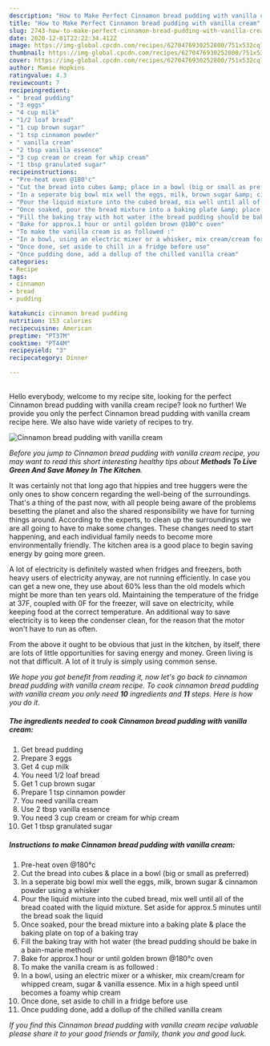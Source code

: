 ```yaml
---
description: "How to Make Perfect Cinnamon bread pudding with vanilla cream"
title: "How to Make Perfect Cinnamon bread pudding with vanilla cream"
slug: 2743-how-to-make-perfect-cinnamon-bread-pudding-with-vanilla-cream
date: 2020-12-01T22:22:34.412Z
image: https://img-global.cpcdn.com/recipes/6270476930252800/751x532cq70/cinnamon-bread-pudding-with-vanilla-cream-recipe-main-photo.jpg
thumbnail: https://img-global.cpcdn.com/recipes/6270476930252800/751x532cq70/cinnamon-bread-pudding-with-vanilla-cream-recipe-main-photo.jpg
cover: https://img-global.cpcdn.com/recipes/6270476930252800/751x532cq70/cinnamon-bread-pudding-with-vanilla-cream-recipe-main-photo.jpg
author: Mamie Hopkins
ratingvalue: 4.3
reviewcount: 7
recipeingredient:
- " bread pudding"
- "3 eggs"
- "4 cup milk"
- "1/2 loaf bread"
- "1 cup brown sugar"
- "1 tsp cinnamon powder"
- " vanilla cream"
- "2 tbsp vanilla essence"
- "3 cup cream or cream for whip cream"
- "1 tbsp granulated sugar"
recipeinstructions:
- "Pre-heat oven @180°c"
- "Cut the bread into cubes &amp; place in a bowl (big or small as preferred)"
- "In a seperate big bowl mix well the eggs, milk, brown sugar &amp; cinnamon powder using a whisker"
- "Pour the liquid mixture into the cubed bread, mix well until all of the bread coated with the liquid mixture. Set aside for approx.5 minutes until the bread soak the liquid"
- "Once soaked, pour the bread mixture into a baking plate &amp; place the baking plate on top of a baking tray"
- "Fill the baking tray with hot water (the bread pudding should be bake in a bain-marie method)"
- "Bake for approx.1 hour or until golden brown @180°c oven"
- "To make the vanilla cream is as followed :"
- "In a bowl, using an electric mixer or a whisker, mix cream/cream for whipped cream, sugar &amp; vanilla essence. Mix in a high speed until becomes a foamy whip cream"
- "Once done, set aside to chill in a fridge before use"
- "Once pudding done, add a dollup of the chilled vanilla cream"
categories:
- Recipe
tags:
- cinnamon
- bread
- pudding

katakunci: cinnamon bread pudding 
nutrition: 153 calories
recipecuisine: American
preptime: "PT37M"
cooktime: "PT44M"
recipeyield: "3"
recipecategory: Dinner

---
```

<br>
Hello everybody, welcome to my recipe site, looking for the perfect Cinnamon bread pudding with vanilla cream recipe? look no further! We provide you only the perfect Cinnamon bread pudding with vanilla cream recipe here. We also have wide variety of recipes to try.
<br>


![Cinnamon bread pudding with vanilla cream](https://img-global.cpcdn.com/recipes/6270476930252800/751x532cq70/cinnamon-bread-pudding-with-vanilla-cream-recipe-main-photo.jpg)

<i>Before you jump to Cinnamon bread pudding with vanilla cream recipe, you may want to read this short interesting healthy tips about 
<strong>Methods To Live Green And Save Money In The Kitchen</strong>.</i>
</br>

It was certainly not that long ago that hippies and tree huggers were the only ones to show concern regarding the well-being of the surroundings. That's a thing of the past now, with all people being aware of the problems besetting the planet and also the shared responsibility we have for turning things around. According to the experts, to clean up the surroundings we are all going to have to make some changes. These changes need to start happening, and each individual family needs to become more environmentally friendly. The kitchen area is a good place to begin saving energy by going more green.

A lot of electricity is definitely wasted when fridges and freezers, both heavy users of electricity anyway, are not running efficiently. In case you can get a new one, they use about 60% less than the old models which might be more than ten years old. Maintaining the temperature of the fridge at 37F, coupled with 0F for the freezer, will save on electricity, while keeping food at the correct temperature. An additional way to save electricity is to keep the condenser clean, for the reason that the motor won't have to run as often.

From the above it ought to be obvious that just in the kitchen, by itself, there are lots of little opportunities for saving energy and money. Green living is not that difficult. A lot of it truly is simply using common sense.


<i>We hope you got benefit from reading it, now let's go back to cinnamon bread pudding with vanilla cream recipe. To cook cinnamon bread pudding with vanilla cream you only need <strong>10</strong> ingredients and <strong>11</strong> steps. Here is how you do it.
</i>

##### The ingredients needed to cook Cinnamon bread pudding with vanilla cream:

1. Get  bread pudding
1. Prepare 3 eggs
1. Get 4 cup milk
1. You need 1/2 loaf bread
1. Get 1 cup brown sugar
1. Prepare 1 tsp cinnamon powder
1. You need  vanilla cream
1. Use 2 tbsp vanilla essence
1. You need 3 cup cream or cream for whip cream
1. Get 1 tbsp granulated sugar


##### Instructions to make Cinnamon bread pudding with vanilla cream:

1. Pre-heat oven @180°c
1. Cut the bread into cubes &amp; place in a bowl (big or small as preferred)
1. In a seperate big bowl mix well the eggs, milk, brown sugar &amp; cinnamon powder using a whisker
1. Pour the liquid mixture into the cubed bread, mix well until all of the bread coated with the liquid mixture. Set aside for approx.5 minutes until the bread soak the liquid
1. Once soaked, pour the bread mixture into a baking plate &amp; place the baking plate on top of a baking tray
1. Fill the baking tray with hot water (the bread pudding should be bake in a bain-marie method)
1. Bake for approx.1 hour or until golden brown @180°c oven
1. To make the vanilla cream is as followed :
1. In a bowl, using an electric mixer or a whisker, mix cream/cream for whipped cream, sugar &amp; vanilla essence. Mix in a high speed until becomes a foamy whip cream
1. Once done, set aside to chill in a fridge before use
1. Once pudding done, add a dollup of the chilled vanilla cream


<i>If you find this Cinnamon bread pudding with vanilla cream recipe valuable please share it to your good friends or family, thank you and good luck.</i>
